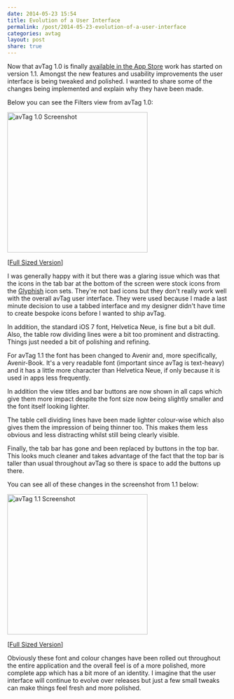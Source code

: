 ```yaml
---
date: 2014-05-23 15:54
title: Evolution of a User Interface
permalink: /post/2014-05-23-evolution-of-a-user-interface
categories: avtag
layout: post
share: true
---
```


Now that avTag 1.0 is finally [available in the App Store](https://itunes.apple.com/gb/app/avtag-tag-your-media-files/id490402860?mt=8&uo=4&at=10lGfq) work has started on version 1.1. Amongst the new features and usability improvements the user interface is being tweaked and polished. I wanted to share some of the changes being implemented and explain why they have been made.

Below you can see the Filters view from avTag 1.0:

<img src="http://images.swwritings.com/2014-05-23-evolution-of-a-user-interface-01.png" alt="avTag 1.0 Screenshot" width="320" />

[<a href="http://images.swwritings.com/2014-05-23-evolution-of-a-user-interface-01.png" target="_blank">Full Sized Version</a>]

I was generally happy with it but there was a glaring issue which was that the icons in the tab bar at the bottom of the screen were stock icons from the [Glyphish](http://www.glyphish.com) icon sets. They're not bad icons but they don't really work well with the overall avTag user interface. They were used because I made a last minute decision to use a tabbed interface and my designer didn't have time to create bespoke icons before I wanted to ship avTag.

In addition, the standard iOS 7 font, Helvetica Neue, is fine but a bit dull. Also, the table row dividing lines were a bit too prominent and distracting. Things just needed a bit of polishing and refining.

For avTag 1.1 the font has been changed to Avenir and, more specifically, Avenir-Book. It's a very readable font (important since avTag is text-heavy) and it has a little more character than Helvetica Neue, if only because it is used in apps less frequently.

In addition the view titles and bar buttons are now shown in all caps which give them more impact despite the font size now being slightly smaller and the font itself looking lighter.

The table cell dividing lines have been made lighter colour-wise which also gives them the impression of being thinner too. This makes them less obvious and less distracting whilst still being clearly visible.

Finally, the tab bar has gone and been replaced by buttons in the top bar. This looks much cleaner and takes advantage of the fact that the top bar is taller than usual throughout avTag so there is space to add the buttons up there.

You can see all of these changes in the screenshot from 1.1 below:

<img src="http://images.swwritings.com/2014-05-23-evolution-of-a-user-interface-02.png" alt="avTag 1.1 Screenshot" width="320" />

[<a href="http://images.swwritings.com/2014-05-23-evolution-of-a-user-interface-02.png" target="_blank">Full Sized Version</a>]

Obviously these font and colour changes have been rolled out throughout the entire application and the overall feel is of a more polished, more complete app which has a bit more of an identity. I imagine that the user interface will continue to evolve over releases but just a few small tweaks can make things feel fresh and more polished.
